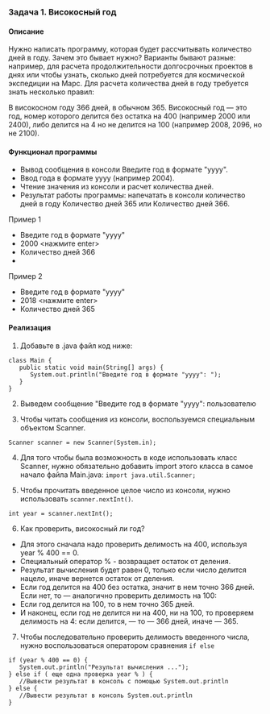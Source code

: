 ### Задача 1. Високосный год

#### Описание
Нужно написать программу, которая будет рассчитывать количество дней в году. Зачем это бывает нужно? Варианты бывают разные: например, для расчета продолжительности долгосрочных проектов в днях или чтобы узнать, сколько дней потребуется для космической экспедиции на Марс. Для расчета количества дней в году требуется знать несколько правил:

В високосном году 366 дней, в обычном 365.
Високосный год — это год, номер которого делится без остатка на 400 (например 2000 или 2400), либо делится на 4 но не делится на 100 (например 2008, 2096, но не 2100).
#### Функционал программы
* Вывод сообщения в консоли Введите год в формате "yyyy".
* Ввод года в формате yyyy (например 2004).
* Чтение значения из консоли и расчет количества дней.
* Результат работы программы: напечатать в консоли количество дней в году Количество дней 365 или Количество дней 366.

Пример 1

* Введите год в формате "yyyy"
* 2000 <нажмите enter>
* Количество дней 366
* 
Пример 2

* Введите год в формате "yyyy"
* 2018 <нажмите enter>
* Количество дней 365

#### Реализация


1. Добавьте в .java файл код ниже:
````
class Main {
   public static void main(String[] args) {
      System.out.println("Введите год в формате "yyyy": ");
   }
}
````
2. Выведем сообщение "Введите год в формате "yyyy": пользователю

3. Чтобы читать сообщения из консоли, воспользуемся специальным объектом Scanner.
````
Scanner scanner = new Scanner(System.in);
````
4. Для того чтобы была возможность в коде использовать класс Scanner, нужно обязательно добавить import этого класса в самое начало файла Main.java:
```import java.util.Scanner;```

5. Чтобы прочитать введенное целое число из консоли, нужно использовать ```scanner.nextInt()```. 
```
int year = scanner.nextInt();
```
6. Как проверить, високосный ли год? 
* Для этого сначала надо проверить делимость на 400, используя year % 400 == 0. 
* Специальный оператор % - возвращает остаток от деления. 
* Результат вычисления будет равен 0, только если число делится нацело, иначе вернется остаток от деления. 
* Если год делится на 400 без остатка, значит в нем точно 366 дней. Если нет, то — аналогично проверить делимость на 100: 
* Если год делится на 100, то в нем точно 365 дней. 
* И наконец, если год не делится ни на 400, ни на 100, то проверяем делимость на 4: если делится, — то — 366 дней, иначе — 365.

7. Чтобы последовательно проверить делимость введенного числа, нужно воспользоваться оператором сравнения ```if else```
````
if (year % 400 == 0) {
   System.out.println("Результат вычисления ...");
} else if ( еще одна проверка year % ) {
   //Вывести результат в консоль с помощью System.out.println
} else {
   //Вывести результат в консоль System.out.println
}
````